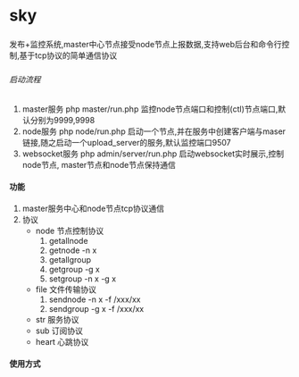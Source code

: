 sky
===
##### 
发布+监控系统,master中心节点接受node节点上报数据,支持web后台和命令行控制,基于tcp协议的简单通信协议
#####
###### 启动流程
1. master服务 php master/run.php 监控node节点端口和控制(ctl)节点端口,默认分别为9999,9998
2. node服务  php node/run.php 启动一个节点,并在服务中创建客户端与maser链接,随之启动一个upload_server的服务,默认监控端口9507
3. websocket服务 php admin/server/run.php 启动websocket实时展示,控制node节点, master节点和node节点保持通信


#### 功能 

1. master服务中心和node节点tcp协议通信
2. 协议
    * node 节点控制协议
      1. getallnode
      2. getnode -n x
      3. getallgroup
      4. getgroup -g x
      5. setgroup -n x -g x
    * file 文件传输协议
      1. sendnode -n x -f /xxx/xx
      2. sendgroup -g x -f /xxx/xx
    * str 服务协议
    * sub 订阅协议
    * heart 心跳协议

#### 使用方式
